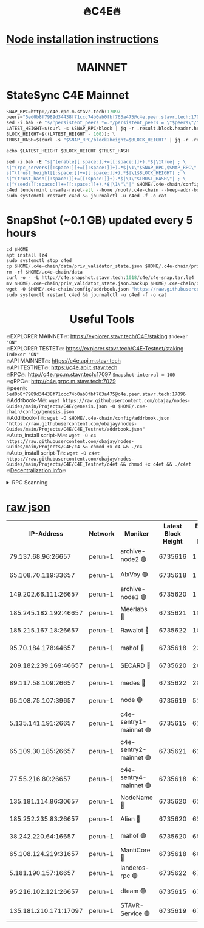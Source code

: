 <h1 align="center"> 🔥C4E🔥</h1>

[Node installation instructions](https://github.com/obajay/nodes-Guides/tree/main/Projects/C4E)
=

<h1 align="center"> MAINNET</h1>

# StateSync C4E Mainnet
```python
SNAP_RPC=http://c4e.rpc.m.stavr.tech:17097
peers="5ed0b8f7989d34438f71ccc74b0ab0fbf763a475@c4e.peer.stavr.tech:17096"
sed -i.bak -e "s/^persistent_peers *=.*/persistent_peers = \"$peers\"/" $HOME/.c4e-chain/config/config.toml
LATEST_HEIGHT=$(curl -s $SNAP_RPC/block | jq -r .result.block.header.height); \
BLOCK_HEIGHT=$((LATEST_HEIGHT - 100)); \
TRUST_HASH=$(curl -s "$SNAP_RPC/block?height=$BLOCK_HEIGHT" | jq -r .result.block_id.hash)

echo $LATEST_HEIGHT $BLOCK_HEIGHT $TRUST_HASH

sed -i.bak -E "s|^(enable[[:space:]]+=[[:space:]]+).*$|\1true| ; \
s|^(rpc_servers[[:space:]]+=[[:space:]]+).*$|\1\"$SNAP_RPC,$SNAP_RPC\"| ; \
s|^(trust_height[[:space:]]+=[[:space:]]+).*$|\1$BLOCK_HEIGHT| ; \
s|^(trust_hash[[:space:]]+=[[:space:]]+).*$|\1\"$TRUST_HASH\"| ; \
s|^(seeds[[:space:]]+=[[:space:]]+).*$|\1\"\"|" $HOME/.c4e-chain/config/config.toml
c4ed tendermint unsafe-reset-all --home /root/.c4e-chain --keep-addr-book
sudo systemctl restart c4ed && journalctl -u c4ed -f -o cat
```
# SnapShot (~0.1 GB) updated every 5 hours
```python
cd $HOME
apt install lz4
sudo systemctl stop c4ed
cp $HOME/.c4e-chain/data/priv_validator_state.json $HOME/.c4e-chain/priv_validator_state.json.backup
rm -rf $HOME/.c4e-chain/data
curl -o - -L http://c4e.snapshot.stavr.tech:1018/c4e/c4e-snap.tar.lz4 | lz4 -c -d - | tar -x -C $HOME/.c4e-chain --strip-components 2
mv $HOME/.c4e-chain/priv_validator_state.json.backup $HOME/.c4e-chain/data/priv_validator_state.json
wget -O $HOME/.c4e-chain/config/addrbook.json "https://raw.githubusercontent.com/obajay/nodes-Guides/main/Projects/C4E/addrbook.json"
sudo systemctl restart c4ed && journalctl -u c4ed -f -o cat
```
 <h1 align="center"> Useful Tools</h1>

🔥EXPLORER MAINNET🔥:  https://explorer.stavr.tech/C4E/staking            `Indexer "ON"` \
🔥EXPLORER TESTET🔥:   https://explorer.stavr.tech/C4E-Testnet/staking     `Indexer "ON"` \
🔥API MAINNET🔥:       https://c4e.api.m.stavr.tech \
🔥API TESTNET🔥:       https://c4e.api.t.stavr.tech \
🔥RPC🔥:               http://c4e.rpc.m.stavr.tech:17097                  `Snapshot-interval = 100` \
🔥gRPC🔥:              http://c4e.grpc.m.stavr.tech:7029 \
🔥peer🔥:              `5ed0b8f7989d34438f71ccc74b0ab0fbf763a475@c4e.peer.stavr.tech:17096` \
🔥Addrbook-M🔥:    ```wget https://raw.githubusercontent.com/obajay/nodes-Guides/main/Projects/C4E/genesis.json -O $HOME/.c4e-chain/config/genesis.json``` \
🔥Addrbook-T🔥:    ```wget -O $HOME/.c4e-chain/config/addrbook.json "https://raw.githubusercontent.com/obajay/nodes-Guides/main/Projects/C4E/C4E_Testnet/addrbook.json"``` \
🔥Auto_install script-M🔥: ```wget -O c4 https://raw.githubusercontent.com/obajay/nodes-Guides/main/Projects/C4E/c4 && chmod +x c4 && ./c4``` \
🔥Auto_install script-T🔥: ```wget -O c4et https://raw.githubusercontent.com/obajay/nodes-Guides/main/Projects/C4E/C4E_Testnet/c4et && chmod +x c4et && ./c4et``` \
🔥[Decentralization Info](https://github.com/obajay/StateSync-snapshots/tree/main/Projects/C4E/Decentralization)🔥




<details>
<summary>RPC Scanning</summary>

<h2 align="center"> We scan nodes in real time every 4 hours. And we provide the final result of RPC endpoints.
We cannot influence the operation of these nodes in any way. </h2>


```python
If Voting Power is higher than 0 --> then the Node is a validator of the network and may be subject to attack and be a potential threat to the chain.
```
```python
We marked such validators with a red symbol
```

</details>

[raw json](https://rpc-check.c4e.stavr.tech/c4e/rpc-c4e-result.json)
=



<table><tr><th>IP-Address</th><th>Network</th><th>Moniker</th><th>Latest Block Height</th><th>Earliest Block Height</th><th>Catching Up</th><th>Tx Index</th><th>Voting Power</th><th>Scan Time</th></tr><tr><td>79.137.68.96:26657</td><td>perun-1</td><td>archive-node2 🟢</td><td>6735616</td><td>1</td><td>False</td><td>on</td><td>0</td><td>2024-01-15T01:12:48.458753710UTC</td></tr><tr><td>65.108.70.119:33657</td><td>perun-1</td><td>AlxVoy 🟢</td><td>6735618</td><td>1</td><td>False</td><td>on</td><td>0</td><td>2024-01-15T01:13:04.537737266UTC</td></tr><tr><td>149.202.66.111:26657</td><td>perun-1</td><td>archive-node1 🟢</td><td>6735620</td><td>1</td><td>False</td><td>on</td><td>0</td><td>2024-01-15T01:13:20.564568207UTC</td></tr><tr><td>185.245.182.192:46657</td><td>perun-1</td><td>Meerlabs 🔴</td><td>6735621</td><td>1051501</td><td>False</td><td>on</td><td>527310</td><td>2024-01-15T01:13:23.993736965UTC</td></tr><tr><td>185.215.167.18:26657</td><td>perun-1</td><td>Rawalot 🔴</td><td>6735622</td><td>1090501</td><td>False</td><td>on</td><td>701423</td><td>2024-01-15T01:13:35.738115127UTC</td></tr><tr><td>95.70.184.178:44657</td><td>perun-1</td><td>mahof 🔴</td><td>6735618</td><td>2342001</td><td>False</td><td>off</td><td>1864169</td><td>2024-01-15T01:13:03.709840145UTC</td></tr><tr><td>209.182.239.169:46657</td><td>perun-1</td><td>SECARD 🔴</td><td>6735620</td><td>2616101</td><td>False</td><td>off</td><td>1136703</td><td>2024-01-15T01:13:17.889207609UTC</td></tr><tr><td>89.117.58.109:26657</td><td>perun-1</td><td>medes 🔴</td><td>6735622</td><td>2826001</td><td>False</td><td>off</td><td>1484927</td><td>2024-01-15T01:13:30.894460687UTC</td></tr><tr><td>65.108.75.107:39657</td><td>perun-1</td><td>node 🟢</td><td>6735619</td><td>5198801</td><td>False</td><td>on</td><td>0</td><td>2024-01-15T01:13:06.965648623UTC</td></tr><tr><td>5.135.141.191:26657</td><td>perun-1</td><td>c4e-sentry1-mainnet 🟢</td><td>6735615</td><td>6198001</td><td>False</td><td>on</td><td>0</td><td>2024-01-15T01:12:47.810070429UTC</td></tr><tr><td>65.109.30.185:26657</td><td>perun-1</td><td>c4e-sentry2-mainnet 🟢</td><td>6735621</td><td>6238301</td><td>False</td><td>on</td><td>0</td><td>2024-01-15T01:13:23.677851119UTC</td></tr><tr><td>77.55.216.80:26657</td><td>perun-1</td><td>c4e-sentry4-mainnet 🟢</td><td>6735618</td><td>6241001</td><td>False</td><td>on</td><td>0</td><td>2024-01-15T01:13:04.171966822UTC</td></tr><tr><td>135.181.114.86:30657</td><td>perun-1</td><td>NodeName 🔴</td><td>6735620</td><td>6284301</td><td>False</td><td>off</td><td>140495</td><td>2024-01-15T01:13:20.867057279UTC</td></tr><tr><td>185.252.235.83:26657</td><td>perun-1</td><td>Alien 🔴</td><td>6735620</td><td>6502501</td><td>False</td><td>on</td><td>1136703</td><td>2024-01-15T01:13:21.185004518UTC</td></tr><tr><td>38.242.220.64:16657</td><td>perun-1</td><td>mahof 🟢</td><td>6735620</td><td>6545801</td><td>False</td><td>off</td><td>0</td><td>2024-01-15T01:13:18.232662955UTC</td></tr><tr><td>65.108.124.219:31657</td><td>perun-1</td><td>MantiCore 🔴</td><td>6735618</td><td>6635618</td><td>False</td><td>off</td><td>193282</td><td>2024-01-15T01:13:03.267826541UTC</td></tr><tr><td>5.181.190.157:16657</td><td>perun-1</td><td>landeros-rpc 🟢</td><td>6735622</td><td>6708001</td><td>False</td><td>on</td><td>0</td><td>2024-01-15T01:13:35.441863095UTC</td></tr><tr><td>95.216.102.121:26657</td><td>perun-1</td><td>dteam 🟢</td><td>6735615</td><td>6728001</td><td>False</td><td>on</td><td>0</td><td>2024-01-15T01:12:48.151424685UTC</td></tr><tr><td>135.181.210.171:17097</td><td>perun-1</td><td>STAVR-Service 🟢</td><td>6735619</td><td>6734601</td><td>False</td><td>on</td><td>0</td><td>2024-01-15T01:13:09.365517123UTC</td></tr></table>

